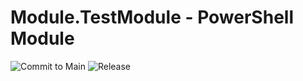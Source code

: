 # Module.TestModule - PowerShell Module

![Commit to Main](https://github.com/AabyeHald/psm.module/actions/workflows/Module.TestModule.Commit.yml/badge.svg)
![Release](https://github.com/AabyeHald/psm.module/actions/workflows/Module.TestModule.Release.yml/badge.svg)

